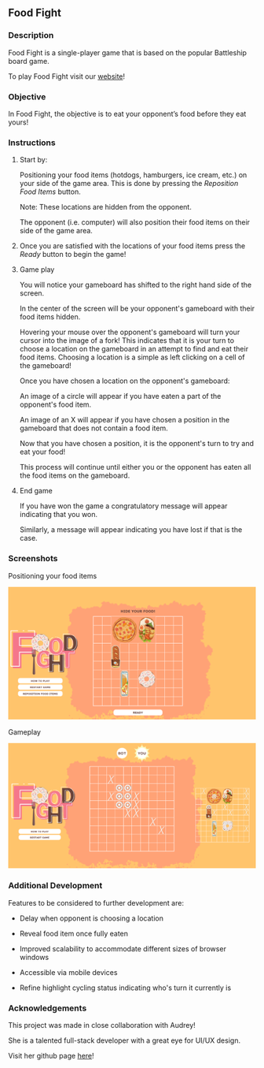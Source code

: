 
## Food Fight

### Description

Food Fight is a single-player game that is based on the popular Battleship board game.

To play Food Fight visit our [website](https://cmg189.github.io/food_fight/)!

### Objective

In Food Fight, the objective is to eat your opponent’s food before they eat yours!

### Instructions

1. Start by:

	Positioning your food items (hotdogs, hamburgers, ice cream, etc.) on your side of the game area. This is done by pressing the *Reposition Food Items* button.

	Note: These locations are hidden from the opponent.

	The opponent (i.e. computer) will also position their food items on their side of the game area.


2. Once you are satisfied with the locations of your food items press the *Ready* button to begin the game!


3. Game play

	You will notice your gameboard has shifted to the right hand side of the screen.

	In the center of the screen will be your opponent's gameboard with their food items hidden.

	Hovering your mouse over the opponent's gameboard will turn your cursor into the image of a fork! This indicates that it is your turn to choose a location on the gameboard in an attempt to find and eat their food items. Choosing a location is a simple as left clicking on a cell of the gameboard!

	Once you have chosen a location on the opponent's gameboard:

	An image of a circle will appear if you have eaten a part of the opponent's food item.

	An image of an X will appear if you have chosen a position in the gameboard that does not contain a food item.

	Now that you have chosen a position, it is the opponent's turn to try and eat your food!

	This process will continue until either you or the opponent has eaten all the food items on the gameboard.

4. End game

 	If you have won the game a congratulatory message will appear indicating that you won.

	Similarly, a message will appear indicating you have lost if that is the case.

### Screenshots

Positioning your food items

![positioning](images/screenshot01.PNG)<br>


Gameplay

![gameplay](images/screenshot02.PNG)<br>

### Additional Development

Features to be considered to further development are:

- Delay when opponent is choosing a location

- Reveal food item once fully eaten

- Improved scalability to accommodate different sizes of browser windows

- Accessible via mobile devices

- Refine highlight cycling status indicating who's turn it currently is

### Acknowledgements

This project was made in close collaboration with Audrey!

She is a talented full-stack developer with a great eye for UI/UX design.

Visit her github page [here](https://github.com/Chalieta)!
